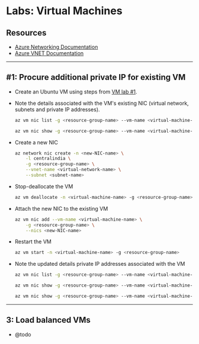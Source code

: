 
# Labs: Virtual Machines

## Resources

* [Azure Networking Documentation](https://docs.microsoft.com/en-us/azure/networking/networking-overview)
* [Azure VNET Documentation](https://docs.microsoft.com/en-us/azure/virtual-network/)

-----

## #1: Procure additional private IP for existing VM

* Create an Ubuntu VM using steps from [VM lab #1](./virtual-machines.md#1-create-an-ubuntu-vm-and-ssh-into-it).

* Note the details associated with the VM's existing NIC (virtual network, subnets and private IP addresses).

    ```bash
    az vm nic list -g <resource-group-name> --vm-name <virtual-machine-name>

    az vm nic show -g <resource-group-name> --vm-name <virtual-machine-name> --nic <existing-NIC-name>
    ```

* Create a new NIC

    ```bash
    az network nic create -n <new-NIC-name> \
        -l centralindia \
        -g <resource-group-name> \
        --vnet-name <virtual-network-name> \
        --subnet <subnet-name>
    ```

* Stop-deallocate the VM

    ```bash
    az vm deallocate -n <virtual-machine-name> -g <resource-group-name>
    ```

* Attach the new NIC to the existing VM

    ```bash
    az vm nic add --vm-name <virtual-machine-name> \
        -g <resource-group-name> \
        --nics <new-NIC-name>
    ```

* Restart the VM

    ```bash
    az vm start -n <virtual-machine-name> -g <resource-group-name>
    ```

* Note the updated details private IP addresses associated with the VM

    ```bash
    az vm nic list -g <resource-group-name> --vm-name <virtual-machine-name>

    az vm nic show -g <resource-group-name> --vm-name <virtual-machine-name> --nic <existing-NIC-name>

    az vm nic show -g <resource-group-name> --vm-name <virtual-machine-name> --nic <new-NIC-name>
    ```

-----

## 3: Load balanced VMs

* @todo